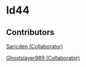 # ld44

## Contributors

[Saricden (Collaborator)](https://github.com/saricden)

[Ghostslayer989 (Collaborator)](https://github.com/ghostslayer989)
